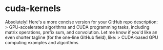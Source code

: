 # cuda-kernels
Absolutely! Here's a more concise version for your GitHub repo description:  > GPU-accelerated algorithms and CUDA programming tasks, including matrix operations, prefix sum, and convolution.  Let me know if you'd like an even shorter tagline (for the one-line GitHub field), like:  > CUDA-based GPU computing examples and algorithms.
